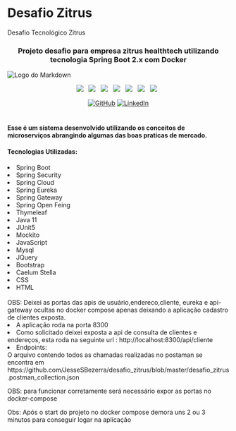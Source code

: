 # Desafio Zitrus
Desafio Tecnológico Zitrus
<div align="center">

### Projeto desafio para empresa zitrus healthtech utilizando tecnologia Spring Boot 2.x com Docker

</div>

![Logo do Markdown](https://github.com/JesseSBezerra/desafio_zitrus/blob/master/projetoZitrus.gif?raw=true)

<p align="center">
<img src="https://img.shields.io/badge/HTML%20-%23F7DF1E.svg?&style=for-the-badge&color=E34F26" />&nbsp;&nbsp;
<img src="https://img.shields.io/badge/css%20-%23F7DF1E.svg?&style=for-the-badge&color=5BA8EE" />&nbsp;&nbsp;
<img src="https://img.shields.io/badge/JavaScript%20-%23F7DF1E.svg?&style=for-the-badge&color=F7DF1E" />&nbsp;&nbsp;
<img src="https://img.shields.io/badge/Bootstrap%20-%23F7DF1E.svg?&style=for-the-badge&color=7044A3" />&nbsp;&nbsp;
<img src="https://img.shields.io/badge/Java%20-%23F7DF1E.svg?&style=for-the-badge&color=F7DF1E" />&nbsp;&nbsp;
<img src="https://img.shields.io/badge/Git HUB%20-%23F7DF1E.svg?&style=for-the-badge&color=000" />&nbsp;&nbsp;
  <img src="https://img.shields.io/badge/Docker %20-%23F7DF1E.svg?&style=for-the-badge&color=5BA8EE" />&nbsp;&nbsp;
</p>

<p align="center">
	<a href="https://github.com/JesseSBezerra"><img src="https://img.icons8.com/bubbles/50/000000/github.png" alt="GitHub"/></a>
	<a href="https://www.linkedin.com/in/jesse-bezerra-239187a0/"><img src="https://img.icons8.com/bubbles/50/000000/linkedin.png" alt="LinkedIn"/></a>
</p>

#
#### Esse é um sistema desenvolvido utilizando os conceitos de microserviços abrangindo algumas das boas praticas de mercado.
#### Tecnologias Utilizadas:
<li> Spring Boot </li>
<li> Spring Security </li>
<li> Spring Cloud </li>
<li> Spring Eureka </li>
<li> Spring Gateway </li>
<li> Spring Open Feing </li>
<li> Thymeleaf </li>
<li> Java 11 </li>
<li> JUnit5 </li>
<li> Mockito </li>
<li> JavaScript </li>
<li> Mysql </li>
<li> JQuery </li>
<li> Bootstrap </li>
<li> Caelum Stella </li>
<li> CSS </li>
<li> HTML </li>
</br>
  OBS: Deixei as portas das apis de usuário,endereco,cliente, eureka e api-gateway ocultas no docker compose apenas deixando a aplicação cadastro de clientes exposta.
  <li> A aplicação roda na porta 8300
  <li> Como solicitado deixei exposta a api de consulta de clientes e endereços, esta roda na seguinte url : http://localhost:8300/api/cliente  
</br>
<li> Endpoints: </li>
O arquivo contendo todos as chamadas realizadas no postaman se encontra em 
https://github.com/JesseSBezerra/desafio_zitrus/blob/master/desafio_zitrus.postman_collection.json
<p> OBS: para funcionar corretamente será necessário expor as portas no docker-compose </p>

Obs: Após o start do projeto no docker compose demora uns 2 ou 3 minutos para conseguir logar na aplicação
#
